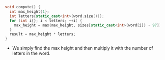 ```cpp
void compute() {
  int max_height{1};
  int letters{static_cast<int>(word.size())};
  for (int i{}; i < letters; ++i) {
    max_height = max(max_height, sizes[static_cast<int>(word[i]) - 97]);
  }
  result = max_height * letters;
}
```
- We simply find the max height and then multiply it with the number of letters in the word.